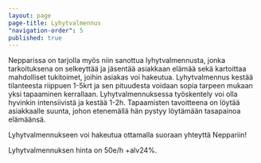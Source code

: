 ```yaml
---
layout: page
page-title: Lyhytvalmennus
"navigation-order": 5
published: true
---
```



Nepparissa on tarjolla myös niin sanottua lyhytvalmennusta, jonka tarkoituksena on selkeyttää ja jäsentää asiakkaan elämää sekä kartoittaa mahdolliset tukitoimet, joihin asiakas voi hakeutua.
Lyhytvalmennus kestää tilanteesta riippuen 1-5krt ja sen pituudesta voidaan sopia tarpeen mukaan yksi tapaaminen kerrallaan. 
Lyhytvalmennuksessa työskentely voi olla hyvinkin intensiivistä ja kestää 1-2h. Tapaamisten tavoitteena on löytää asiakkaalle suunta, johon etenemällä hän pystyy löytämään tasapainoa elämäänsä.

Lyhytvalmennukseen voi hakeutua ottamalla suoraan yhteyttä Neppariin!

Lyhytvalmennuksen hinta on 50e/h +alv24%.